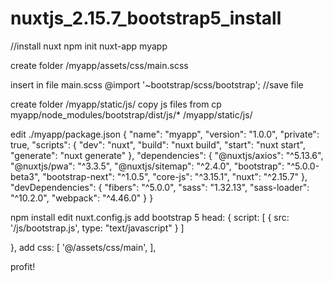 # nuxtjs_2.15.7_bootstrap5_install
//install nuxt
npm init nuxt-app myapp

create folder 
/myapp/assets/css/main.scss

insert in file main.scss 
@import '~bootstrap/scss/bootstrap';
//save file

create folder
/myapp/static/js/
copy js files from 
cp myapp/node_modules/bootstrap/dist/js/* /myapp/static/js/

edit 
./myapp/package.json
{
  "name": "myapp",
  "version": "1.0.0",
  "private": true,
  "scripts": {
    "dev": "nuxt",
    "build": "nuxt build",
    "start": "nuxt start",
    "generate": "nuxt generate"
  },
  "dependencies": {
    "@nuxtjs/axios": "^5.13.6",
    "@nuxtjs/pwa": "^3.3.5",
    "@nuxtjs/sitemap": "^2.4.0",
    "bootstrap": "^5.0.0-beta3",
    "bootstrap-next": "^1.0.5",
    "core-js": "^3.15.1",
    "nuxt": "^2.15.7"
  },
  "devDependencies": {
    "fibers": "^5.0.0",
    "sass": "1.32.13",
    "sass-loader": "^10.2.0",
    "webpack": "^4.46.0"
  }
}

npm install 
edit nuxt.config.js add bootstrap 5
head: {
    script: [
      {
        src: '/js/bootstrap.js', type: "text/javascript"
      }
    ]

  },
add 
 css: [
    '@/assets/css/main',
  ],
  
  profit!
  
